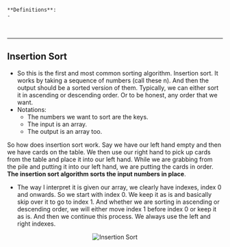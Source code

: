 ```
**Definitions**:
- 
```

<br>

---

## Insertion Sort
- So this is the first and most common sorting algorithm. Insertion sort. It works by taking a sequence of numbers (call these n). And then the output should be a sorted version of them. Typically, we can either sort it in ascending or descending order. Or to be honest, any order that we want.
- Notations:
    - The numbers we want to sort are the keys.
    - The input is an array.
    - The output is an array too.

So how does insertion sort work. Say we have our left hand empty and then we have cards on the table. We then use our right hand to pick up cards from the table and place it into our left hand. While we are grabbing from the pile and putting it into our left hand, we are putting the cards in order. **The insertion sort algorithm sorts the input numbers in place**. 
- The way I interpret it is given our array, we clearly have indexes, index 0 and onwards. So we start with index 0. We keep it as is and basically skip over it to go to index 1. And whether we are sorting in ascending or descending order, we will either move index 1 before index 0 or keep it as is. And then we continue this process. We always use the left and right indexes.

<p align="center">
  <img src="https://i.imgur.com/1iZ52OQ.png" alt="Insertion Sort">
</p>


